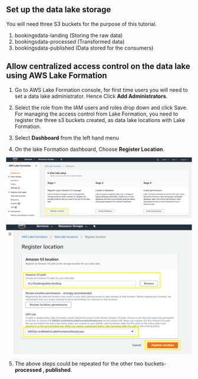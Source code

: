 ## Set up the data lake storage
You will need three S3 buckets for the purpose of this tutorial.

1. bookingsdata-landing (Storing the raw data)
2. bookingsdata-processed (Transformed data)
3. bookingsdata-published (Data stored for the consumers)


## Allow centralized access control on the data lake using AWS Lake Formation
1. Go to AWS Lake Formation console, for first time users you will need to set a data lake administrator. Hence Click **Add Administrators**.

2. Select the role from the IAM users and roles drop down and click Save.
   For managing the access control from Lake Formation, you need to register the three s3 buckets created, as data lake locations with Lake Formation.
   
3. Select **Dashboard** from the left hand menu

4. On the lake Formation dashboard, Choose **Register Location**.

![Register Location](https://github.com/Aniket-Gamre/An-end-to-end-automated-AWS-Data-Lake-Formation-using-Amazon-Forecast/blob/master/Design-flow%20diagrams/Register%20Location.png)

![Register Location](https://github.com/Aniket-Gamre/An-end-to-end-automated-AWS-Data-Lake-Formation-using-Amazon-Forecast/blob/master/Design-flow%20diagrams/Register%20Location_S3%20Location%20and%20IamRole.png)




5. The above steps could be repeated for the other two buckets- **processed , published**.
